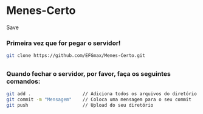 # Menes-Certo
Save


### Primeira vez que for pegar o servidor!
```sh
git clone https://github.com/EFGmax/Menes-Certo.git
```
##

### Quando fechar o servidor, por favor, faça os seguintes comandos:
```sh
git add .                   // Adiciona todos os arquivos do diretório para o commit
git commit -m "Mensagem"    // Coloca uma mensagem para o seu commit
git push                    // Upload do seu diretório
```
